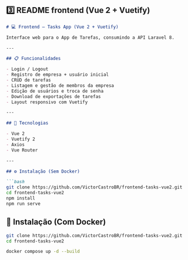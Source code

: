 ## **3️⃣ README frontend (Vue 2 + Vuetify)**

```md
# 💻 Frontend – Tasks App (Vue 2 + Vuetify)

Interface web para o App de Tarefas, consumindo a API Laravel 8.

---

## 📋 Funcionalidades

- Login / Logout
- Registro de empresa + usuário inicial
- CRUD de tarefas
- Listagem e gestão de membros da empresa
- Edição de usuários e troca de senha
- Download de exportações de tarefas
- Layout responsivo com Vuetify

---

## 🚀 Tecnologias

- Vue 2  
- Vuetify 2  
- Axios  
- Vue Router  

---

## ⚙️ Instalação (Sem Docker)

```bash
git clone https://github.com/VictorCastroBR/frontend-tasks-vue2.git
cd frontend-tasks-vue2
npm install
npm run serve
```

## 🐋 Instalação (Com Docker)

```bash
git clone https://github.com/VictorCastroBR/frontend-tasks-vue2.git
cd frontend-tasks-vue2

docker compose up -d --build
```

